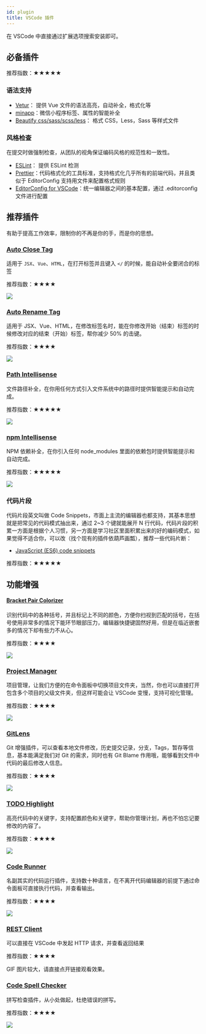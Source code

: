 ```yaml
---
id: plugin
title: VSCode 插件
---
```


在 VSCode 中直接通过扩展选项搜索安装即可。

## 必备插件

推荐指数：★★★★★

### 语法支持

- [Vetur](https://marketplace.visualstudio.com/items?itemName=octref.vetur)： 提供 Vue 文件的语法高亮，自动补全，格式化等
- [minapp](https://marketplace.visualstudio.com/items?itemName=qiu8310.minapp-vscode)：微信小程序标签、属性的智能补全
- [Beautify css/sass/scss/less](https://marketplace.visualstudio.com/items?itemName=michelemelluso.code-beautifier)： 格式 CSS，Less，Sass 等样式文件

### 风格检查

在提交时做强制检查，从团队的视角保证编码风格的规范性和一致性。

- [ESLint](https://marketplace.visualstudio.com/items?itemName=dbaeumer.vscode-eslint)： 提供 ESLint 检测
- [Prettier](https://marketplace.visualstudio.com/items?itemName=esbenp.prettier-vscode)：代码格式化的工具标准，支持格式化几乎所有的前端代码，并且类似于 EditorConfig 支持用文件来配置格式规则
- [EditorConfig for VSCode](https://marketplace.visualstudio.com/items?itemName=EditorConfig.EditorConfig)：统一编辑器之间的基本配置，通过 .editorconfig 文件进行配置

## 推荐插件

有助于提高工作效率，限制你的不再是你的手，而是你的思想。

### [Auto Close Tag](https://marketplace.visualstudio.com/items?itemName=formulahendry.auto-close-tag)

适用于 `JSX`、`Vue`、`HTML`，在打开标签并且键入 `</` 的时候，能自动补全要闭合的标签

推荐指数：★★★★

![](../pics/vscode/auto-close-tag.gif)

### [Auto Rename Tag](https://marketplace.visualstudio.com/items?itemName=formulahendry.auto-rename-tag)

适用于 JSX、Vue、HTML，在修改标签名时，能在你修改开始（结束）标签的时候修改对应的结束（开始）标签，帮你减少 50% 的击键。

推荐指数：★★★★

![](../pics/vscode/auto-rename-tag.gif)

### [Path Intellisense](https://marketplace.visualstudio.com/items?itemName=christian-kohler.path-intellisense)

文件路径补全，在你用任何方式引入文件系统中的路径时提供智能提示和自动完成。

推荐指数：★★★★★

![](../pics/vscode/path-inte.gif)

### [npm Intellisense](https://marketplace.visualstudio.com/items?itemName=christian-kohler.npm-intellisense)

NPM 依赖补全，在你引入任何 node_modules 里面的依赖包时提供智能提示和自动完成。

推荐指数：★★★★★

![](../pics/vscode/npm-inte.gif)

### 代码片段

代码片段英文叫做 Code Snippets，市面上主流的编辑器也都支持，其基本思想就是把常见的代码模式抽出来，通过 2~3 个键就能展开 N 行代码，代码片段的积累一方面是根据个人习惯，另一方面是学习社区里面积累出来的好的编码模式，如果觉得不适合你，可以改（找个现有的插件依葫芦画瓢），推荐一些代码片断：

- [JavaScript (ES6) code snippets](https://marketplace.visualstudio.com/items?itemName=xabikos.JavaScriptSnippets)

推荐指数：★★★★★

## 功能增强

#### [Bracket Pair Colorizer](https://marketplace.visualstudio.com/items?itemName=CoenraadS.bracket-pair-colorizer)

识别代码中的各种括号，并且标记上不同的颜色，方便你扫视到匹配的括号，在括号使用非常多的情况下能环节眼部压力，编辑器快捷键固然好用，但是在临近嵌套多的情况下却有些力不从心。

推荐指数：★★★★

![](../pics/vscode/bracket-pair-color.png)

### [Project Manager](https://marketplace.visualstudio.com/items?itemName=alefragnani.project-manager)

项目管理，让我们方便的在命令面板中切换项目文件夹，当然，你也可以直接打开包含多个项目的父级文件夹，但这样可能会让 VSCode 变慢，支持可视化管理。

推荐指数：★★★★

![](../pics/vscode/project-manage.png)

### [GitLens](https://marketplace.visualstudio.com/items?itemName=eamodio.gitlens)

Git 增强插件，可以查看本地文件修改，历史提交记录，分支，Tags，暂存等信息，基本能满足我们对 Git 的需求，同时也有 Git Blame 作用哦，能够看到文件中代码的最后修改人信息。

推荐指数：★★★★

![](../pics/vscode/git-lens.png)

### [TODO Highlight](https://marketplace.visualstudio.com/items?itemName=wayou.vscode-todo-highlight)

高亮代码中的关键字，支持配置颜色和关键字，帮助你管理计划，再也不怕忘记要修改的内容了。

推荐指数：★★★★

![](../pics/vscode/todo.png)

### [Code Runner](https://marketplace.visualstudio.com/items?itemName=formulahendry.code-runner)

名副其实的代码运行插件，支持数十种语言，在不离开代码编辑器的前提下通过命令面板可直接执行代码，并查看输出。

推荐指数：★★★★

![](../pics/vscode/code-runner.gif)

### [REST Client](https://marketplace.visualstudio.com/items?itemName=humao.rest-client)

可以直接在 VSCode 中发起 HTTP 请求，并查看返回结果

推荐指数：★★★★

GIF 图片较大，请直接点开链接观看效果。

### [Code Spell Checker](https://marketplace.visualstudio.com/items?itemName=streetsidesoftware.code-spell-checker)

拼写检查插件，从小处做起，杜绝错误的拼写。

推荐指数：★★★★

![](../pics/vscode/code-spell.gif)
